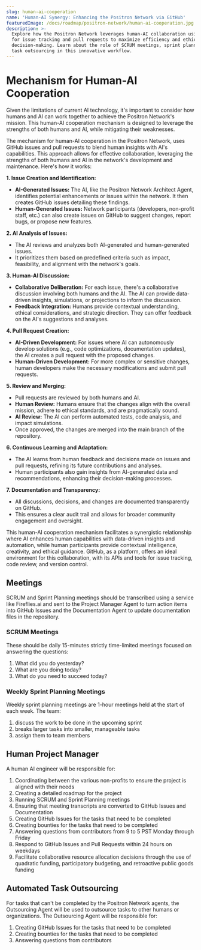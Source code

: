 ```yaml
---
slug: human-ai-cooperation
name: 'Human-AI Synergy: Enhancing the Positron Network via GitHub'
featuredImage: /docs/roadmap/positron-network/human-ai-cooperation.jpg
description: >-
  Explore how the Positron Network leverages human-AI collaboration using GitHub
  for issue tracking and pull requests to maximize efficiency and ethical
  decision-making. Learn about the role of SCRUM meetings, sprint planning, and
  task outsourcing in this innovative workflow.
---
```

# Mechanism for Human-AI Cooperation

Given the limitations of current AI technology, it's important to consider how humans and AI can work together to achieve the Positron Network's mission. This human-AI cooperation mechanism is designed to leverage the strengths of both humans and AI, while mitigating their weaknesses.

The mechanism for human-AI cooperation in the Positron Network, uses GitHub issues and pull requests to blend human insights with AI's capabilities. This approach allows for effective collaboration, leveraging the strengths of both humans and AI in the network's development and maintenance. Here's how it works:

**1. Issue Creation and Identification:**
   - **AI-Generated Issues:** The AI, like the Positron Network Architect Agent, identifies potential enhancements or issues within the network. It then creates GitHub issues detailing these findings.
   - **Human-Generated Issues:** Network participants (developers, non-profit staff, etc.) can also create issues on GitHub to suggest changes, report bugs, or propose new features.

**2. AI Analysis of Issues:**
   - The AI reviews and analyzes both AI-generated and human-generated issues.
   - It prioritizes them based on predefined criteria such as impact, feasibility, and alignment with the network's goals.

**3. Human-AI Discussion:**
   - **Collaborative Deliberation:** For each issue, there's a collaborative discussion involving both humans and the AI. The AI can provide data-driven insights, simulations, or projections to inform the discussion.
   - **Feedback Integration:** Humans provide contextual understanding, ethical considerations, and strategic direction. They can offer feedback on the AI's suggestions and analyses.

**4. Pull Request Creation:**
   - **AI-Driven Development:** For issues where AI can autonomously develop solutions (e.g., code optimizations, documentation updates), the AI creates a pull request with the proposed changes.
   - **Human-Driven Development:** For more complex or sensitive changes, human developers make the necessary modifications and submit pull requests.

**5. Review and Merging:**
   - Pull requests are reviewed by both humans and AI.
   - **Human Review:** Humans ensure that the changes align with the overall mission, adhere to ethical standards, and are pragmatically sound.
   - **AI Review:** The AI can perform automated tests, code analysis, and impact simulations.
   - Once approved, the changes are merged into the main branch of the repository.

**6. Continuous Learning and Adaptation:**
   - The AI learns from human feedback and decisions made on issues and pull requests, refining its future contributions and analyses.
   - Human participants also gain insights from AI-generated data and recommendations, enhancing their decision-making processes.

**7. Documentation and Transparency:**
   - All discussions, decisions, and changes are documented transparently on GitHub.
   - This ensures a clear audit trail and allows for broader community engagement and oversight.

This human-AI cooperation mechanism facilitates a synergistic relationship where AI enhances human capabilities with data-driven insights and automation, while human participants provide contextual intelligence, creativity, and ethical guidance. GitHub, as a platform, offers an ideal environment for this collaboration, with its APIs and tools for issue tracking, code review, and version control.

## Meetings

SCRUM and Sprint Planning meetings should be transcribed using a service like Fireflies.ai and sent to the Project Manager Agent to turn action items into GitHub Issues and the Documentation Agent to update documentation files in the repository.

### SCRUM Meetings

These should be daily 15-minutes strictly time-limited meetings focused on answering the questions:
1. What did you do yesterday?
2. What are you doing today?
3. What do you need to succeed today?

### Weekly Sprint Planning Meetings

Weekly sprint planning meetings are 1-hour meetings held at the start of each week. The team:
1. discuss the work to be done in the upcoming sprint
2. breaks larger tasks into smaller, manageable tasks
3. assign them to team members

## Human Project Manager

A human AI engineer will be responsible for:
1. Coordinating between the various non-profits to ensure the project is aligned with their needs
2. Creating a detailed roadmap for the project
3. Running SCRUM and Sprint Planning meetings
4. Ensuring that meeting transcripts are converted to GitHub Issues and Documentation
5. Creating GitHub Issues for the tasks that need to be completed
6. Creating bounties for the tasks that need to be completed
7. Answering questions from contributors from 9 to 5 PST Monday through Friday
8. Respond to GitHub Issues and Pull Requests within 24 hours on weekdays
9. Facilitate collaborative resource allocation decisions through the use of quadratic funding, participatory budgeting, and retroactive public goods funding

## Automated Task Outsourcing

For tasks that can't be completed by the Positron Network agents, the Outsourcing Agent will be used to outsource tasks to other humans or organizations. The Outsourcing Agent will be responsible for:
1. Creating GitHub Issues for the tasks that need to be completed
2. Creating bounties for the tasks that need to be completed
3. Answering questions from contributors

